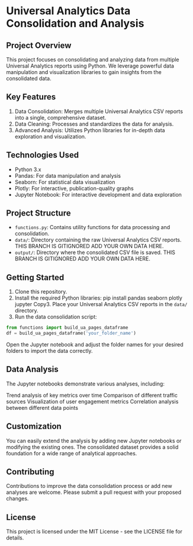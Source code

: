 # Universal Analytics Data Consolidation and Analysis

## Project Overview

This project focuses on consolidating and analyzing data from multiple Universal Analytics reports using Python. We leverage powerful data manipulation and visualization libraries to gain insights from the consolidated data.

## Key Features

1. Data Consolidation: Merges multiple Universal Analytics CSV reports into a single, comprehensive dataset.
2. Data Cleaning: Processes and standardizes the data for analysis.
3. Advanced Analysis: Utilizes Python libraries for in-depth data exploration and visualization.

## Technologies Used

- Python 3.x
- Pandas: For data manipulation and analysis
- Seaborn: For statistical data visualization
- Plotly: For interactive, publication-quality graphs
- Jupyter Notebook: For interactive development and data exploration

## Project Structure

- `functions.py`: Contains utility functions for data processing and consolidation.
- `data/`: Directory containing the raw Universal Analytics CSV reports. THIS BRANCH IS GITIGNORED ADD YOUR OWN DATA HERE.
- `output/`: Directory where the consolidated CSV file is saved. THIS BRANCH IS GITIGNORED ADD YOUR OWN DATA HERE.

## Getting Started

1. Clone this repository.
2. Install the required Python libraries:
pip install pandas seaborn plotly jupyter
Copy3. Place your Universal Analytics CSV reports in the `data/` directory.
4. Run the data consolidation script:
```python
from functions import build_ua_pages_dataframe
df = build_ua_pages_dataframe('your_folder_name')
```
Open the Jupyter notebook and adjust the folder names for your desired folders to import the data correctly.

## Data Analysis
The Jupyter notebooks demonstrate various analyses, including:

Trend analysis of key metrics over time
Comparison of different traffic sources
Visualization of user engagement metrics
Correlation analysis between different data points

## Customization
You can easily extend the analysis by adding new Jupyter notebooks or modifying the existing ones. The consolidated dataset provides a solid foundation for a wide range of analytical approaches.

## Contributing
Contributions to improve the data consolidation process or add new analyses are welcome. Please submit a pull request with your proposed changes.

## License
This project is licensed under the MIT License - see the LICENSE file for details.
